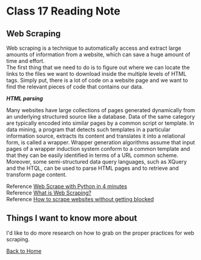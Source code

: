 # Class 17 Reading Note

## Web Scraping

Web scraping is a technique to automatically access and extract large amounts of information from a website, which can save a huge amount of time and effort.  
The first thing that we need to do is to figure out where we can locate the links to the files we want to download inside the multiple levels of HTML tags. Simply put, there is a lot of code on a website page and we want to find the relevant pieces of code that contains our data.  

***HTML parsing***  

Many websites have large collections of pages generated dynamically from an underlying structured source like a database. Data of the same category are typically encoded into similar pages by a common script or template. In data mining, a program that detects such templates in a particular information source, extracts its content and translates it into a relational form, is called a wrapper. Wrapper generation algorithms assume that input pages of a wrapper induction system conform to a common template and that they can be easily identified in terms of a URL common scheme. Moreover, some semi-structured data query languages, such as XQuery and the HTQL, can be used to parse HTML pages and to retrieve and transform page content.  

Reference [Web Scrape with Python in 4 minutes](https://towardsdatascience.com/how-to-web-scrape-with-python-in-4-minutes-bc49186a8460)  
Reference [What is Web Scraping?](https://en.wikipedia.org/wiki/Web_scraping)  
Reference [How to scrape websites without getting blocked](https://www.scrapehero.com/how-to-prevent-getting-blacklisted-while-scraping/)  

## Things I want to know more about

I'd like to do more research on how to grab on the proper practices for web scraping.

[Back to Home](../../README.md)
